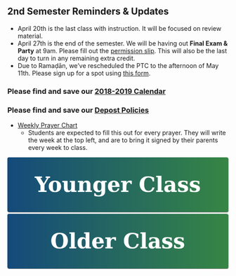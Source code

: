 ## 2nd Semester Reminders & Updates
- April 20th is the last class with instruction. It will be focused on review material.
- April 27th is the end of the semester. We will be having out **Final Exam & Party** at 9am. Please fill out the <a href="https://drive.google.com/file/d/14yo3xVnGxl6Z6em6nuyrn9dGQ_13BsMh/view?usp=sharing" target="_blank">permission slip</a>. This will also be the last day to turn in any remaining extra credit.
- Due to Ramaḍān, we’ve rescheduled the PTC to the afternoon of May 11th. Please sign up for a spot using <a href="https://forms.gle/j3VT1ZjWQEuKNL4c9" target="_blank">this form</a>.

### Please find and save our <a href="https://drive.google.com/file/d/1zgeY8lmIBOeOVl5Ra0v05H4ZZ1aMj_EF/view?usp=sharing" target="_blank">2018-2019 Calendar</a>

### Please find and save our <a href="https://docs.google.com/document/d/1UgzbleqABnc-ARckBHvQyn3fqIPlYzyRCML7rqby0PM/edit?usp=sharing" target="_blank">Depost Policies</a>

- <a href="https://docs.google.com/document/d/10r8J-O0p6TzG5Q4ko5ecl6XaQtnzPT-dc2YyPzZ4t1U/edit?usp=sharing" target="_blank">Weekly Prayer Chart</a>
  - Students are expected to fill this out for every prayer. They will write the week at the top left, and are to bring it signed by their parents every week to class.
  
[//]: # (### Please fill out the <a href="https://drive.google.com/open?id=1WxwBPOZ5Awaov0SPcSs0jPD6TXIJyVgw" target="_blank">Permission Slip</a> for Activity Day, February 2nd.)

[![Younger Class](https://raw.githubusercontent.com/isocia/isocia.github.io/master/Younger%20Class/Younger.png)](https://isocia.github.io/Younger%20Class/YoungerClass)
[![Older Class](https://raw.githubusercontent.com/isocia/isocia.github.io/master/Older%20Class/Older.png)](https://isocia.github.io/Older%20Class/OlderClass)
